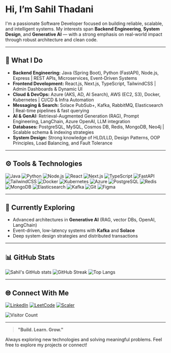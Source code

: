 # Hi, I’m **Sahil Thadani**

I'm a passionate Software Developer focused on building reliable, scalable, and intelligent systems. My interests span **Backend Engineering**, **System Design**, and **Generative AI** — with a strong emphasis on real-world impact through robust architecture and clean code.

---

## 💼 What I Do

* **Backend Engineering:** Java (Spring Boot), Python (FastAPI), Node.js, Express | REST APIs, Microservices, Event-Driven Systems
* **Frontend Development:** React.js, Next.js, TypeScript, TailwindCSS | Admin Dashboards & Dynamic UI
* **Cloud & DevOps:** Azure (AKS, AD, AI Search), AWS (EC2, S3), Docker, Kubernetes | CI/CD & Infra Automation
* **Messaging & Search:** Solace PubSub+, Kafka, RabbitMQ, Elasticsearch | Real-time pipelines & fast querying
* **AI & GenAI:** Retrieval-Augmented Generation (RAG), Prompt Engineering, LangChain, Azure OpenAI, LLM integration
* **Databases:** PostgreSQL, MySQL, Cosmos DB, Redis, MongoDB, Neo4j | Scalable schema & indexing strategies
* **System Design:** Strong knowledge of HLD/LLD, Design Patterns, OOP Principles, Load Balancing, and Fault Tolerance

---

## ⚙️ Tools & Technologies

![Java](https://img.shields.io/badge/Java-ED8B00?style=for-the-badge\&logo=openjdk\&logoColor=white)
![Python](https://img.shields.io/badge/Python-3776AB?style=for-the-badge\&logo=python\&logoColor=white)
![Node.js](https://img.shields.io/badge/Node.js-339933?style=for-the-badge\&logo=node.js\&logoColor=white)
![React](https://img.shields.io/badge/React-61DAFB?style=for-the-badge\&logo=react\&logoColor=black)
![Next.js](https://img.shields.io/badge/Next.js-000000?style=for-the-badge\&logo=nextdotjs\&logoColor=white)
![TypeScript](https://img.shields.io/badge/TypeScript-3178C6?style=for-the-badge\&logo=typescript\&logoColor=white)
![FastAPI](https://img.shields.io/badge/FastAPI-005571?style=for-the-badge\&logo=fastapi)
![TailwindCSS](https://img.shields.io/badge/TailwindCSS-38B2AC?style=for-the-badge\&logo=tailwind-css\&logoColor=white)
![Docker](https://img.shields.io/badge/Docker-2496ED?style=for-the-badge\&logo=docker\&logoColor=white)
![Kubernetes](https://img.shields.io/badge/Kubernetes-326CE5?style=for-the-badge\&logo=kubernetes\&logoColor=white)
![Azure](https://img.shields.io/badge/Azure-0078D4?style=for-the-badge\&logo=microsoftazure\&logoColor=white)
![PostgreSQL](https://img.shields.io/badge/PostgreSQL-336791?style=for-the-badge\&logo=postgresql\&logoColor=white)
![Redis](https://img.shields.io/badge/Redis-DC382D?style=for-the-badge\&logo=redis\&logoColor=white)
![MongoDB](https://img.shields.io/badge/MongoDB-4EA94B?style=for-the-badge\&logo=mongodb\&logoColor=white)
![Elasticsearch](https://img.shields.io/badge/Elasticsearch-005571?style=for-the-badge\&logo=elasticsearch)
![Kafka](https://img.shields.io/badge/Apache%20Kafka-231F20?style=for-the-badge\&logo=apachekafka\&logoColor=white)
![Git](https://img.shields.io/badge/Git-F05032?style=for-the-badge\&logo=git\&logoColor=white)
![Figma](https://img.shields.io/badge/Figma-F24E1E?style=for-the-badge\&logo=figma\&logoColor=white)

---

## 🌱 Currently Exploring

* Advanced architectures in **Generative AI** (RAG, vector DBs, OpenAI, LangChain)
* Event-driven, low-latency systems with **Kafka** and **Solace**
* Deep system design strategies and distributed transactions

---

## 📊 GitHub Stats

![Sahil's GitHub stats](https://github-readme-stats.vercel.app/api?username=theSahilThadani\&theme=catppuccin_mocha\&hide_border=true\&show_icons=true)
![GitHub Streak](https://streak-stats.demolab.com?user=theSahilThadani\&theme=catppuccin_mocha\&hide_border=true)
![Top Langs](https://github-readme-stats.vercel.app/api/top-langs/?username=theSahilThadani\&theme=catppuccin_mocha\&hide_border=true\&layout=compact)

---

## 🌐 Connect With Me

[![LinkedIn](https://img.shields.io/badge/LinkedIn-0A66C2?style=for-the-badge\&logo=linkedin\&logoColor=white)](https://www.linkedin.com/in/thesahilthadani)
[![LeetCode](https://img.shields.io/badge/LeetCode-FFA116?style=for-the-badge\&logo=leetcode\&logoColor=black)](https://leetcode.com/u/theSahilThadani/)
[![Scaler](https://img.shields.io/badge/Scaler-4A90E2?style=for-the-badge\&logo=data\:image/svg+xml;base64,PHN2ZyB3aWR0aD0iMTIiIGhlaWdodD0iMTIiIHZpZXdCb3g9IjAgMCAxMiAxMiIgZmlsbD0ibm9uZSIgeG1sbnM9Imh0dHA6Ly93d3cudzMub3JnLzIwMDAvc3ZnIj48cmVjdCB3aWR0aD0iMTIiIGhlaWdodD0iMTIiIGZpbGw9IiM0QTkwRTIiIHJ4PSIyIi8+PC9zdmc+)](https://www.scaler.com/academy/profile/536f30ae77d6)

![Visitor Count](https://visitcount.itsvg.in/api?id=theSahilThadani\&label=Profile%20Visits\&mode=number)

---

> **"Build. Learn. Grow."**

Always exploring new technologies and solving meaningful problems. Feel free to explore my projects or connect!
